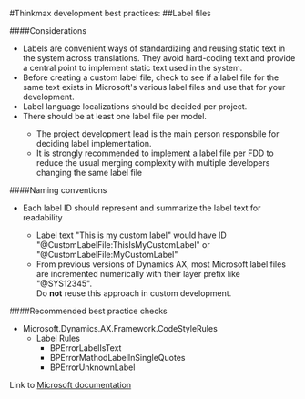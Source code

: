 #Thinkmax development best practices:
##Label files

####Considerations
<ul>
    <li>Labels are convenient ways of standardizing and reusing static text in the system across translations. They avoid hard-coding text and provide a central point to implement static text used in the system.</li>
    <li>Before creating a custom label file, check to see if a label file for the same text exists in Microsoft's various label files and use that for your development.</li>
    <li>Label language localizations should be decided per project.</li>
    <li>There should be at least one label file per model.</li>
        <ul>
            <li>The project development lead is the main person responsbile for deciding label implementation.</li>
            <li>It is strongly recommended to implement a label file per FDD to reduce the usual merging complexity with multiple developers changing the same label file</li>
        </ul>
</ul>

####Naming conventions
<ul>
    <li>Each label ID should represent and summarize the label text for readability</li>
        <ul>
            <li>Label text "This is my custom label" would have ID "@CustomLabelFile:ThisIsMyCustomLabel" or "@CustomLabelFile:MyCustomLabel"</li>
            <li>From previous versions of Dynamics AX, most Microsoft label files are incremented numerically with their layer prefix like "@SYS12345". <br>Do <b>not</b> reuse this approach in custom development.</li>
        </ul>
</ul>

####Recommended best practice checks
* Microsoft.Dynamics.AX.Framework.CodeStyleRules
    * Label Rules
        * BPErrorLabelIsText
        * BPErrorMathodLabelInSingleQuotes
        * BPErrorUnknownLabel

Link to <a href="">Microsoft documentation</a>